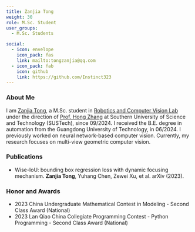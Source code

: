 ```yaml
---
title: Zanjia Tong
weight: 30
role: M.Sc. Student
user_groups:
  - M.Sc. Students

social:
  - icon: envelope 
    icon_pack: fas
    link: mailto:tongzanjia@qq.com
  - icon_pack: fab
    icon: github
    link: https://github.com/Instinct323
---
```


### About Me
I am [Zanjia Tong](https://blog.csdn.net/qq_55745968), 
a M.Sc. student in [Robotics and Computer Vision Lab](https://rcvlab.eee.sustech.edu.cn/)
under the direction of [Prof. Hong Zhang](https://www.sustech.edu.cn/zh/faculties/zhanghong.html) 
at Southern University of Science and Technology (SUSTech), since 09/2024. 
I received the B.E. degree in automation from the Guangdong University of Technology, in 06/2024. 
I previously worked on neural network-based computer vision.
Currently, my research focuses on multi-view geometric computer vision.

<!-- fixme
### Research
{{< youtube mhQnRS0X_RA "Research Introduction">}}

My research interests focus on Visual–Inertial SLAM. 
-->

### Publications
- Wise-IoU: bounding box regression loss with dynamic focusing mechanism. **Zanjia Tong**, Yuhang Chen, Zewei Xu, et al. arXiv (2023).

### Honor and Awards
- 2023 China Undergraduate Mathematical Contest in Modeling - Second Class Award (National)
- 2023 Lan Qiao China Collegiate Programming Contest - Python Programming - Second Class Award (National)
